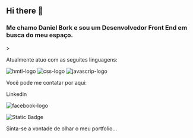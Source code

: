 ## Hi there 👋

<h3>Me chamo Daniel Bork e sou um Desenvolvedor Front End em busca do meu espaço.</h3>>
<br>
<p>Atualmente atuo com as seguites linguagens:</p>

<img scr="https://img.shields.io/badge/HTML5-E34F26.svg?style=for-the-badge&logo=HTML5&logoColor=white" alt="hmtl-logo" />
<img scr="https://img.shields.io/badge/CSS-663399.svg?style=for-the-badge&logo=CSS&logoColor=white" alt="css-logo" />
<img src="https://img.shields.io/badge/JavaScript-F7DF1E.svg?style=for-the-badge&logo=JavaScript&logoColor=black" alt="javascrip-logo"   />

  Você pode me contatar por aqui:

  <p>Linkedin</p>
  <p> <img scr="[Facebook](https://img.shields.io/badge/Facebook-0866FF.svg?style=for-the-badge&logo=Facebook&logoColor=white)" alt="facebook-logo" /> </p>
  <p> <img alt="Static Badge" src="https://img.shields.io/badge/E-mail"/> </p>


Sinta-se a vontade de olhar o meu portfolio...
